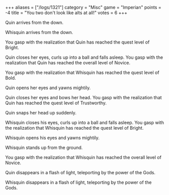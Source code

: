 +++
aliases = ["/logs/1321"]
category = "Misc"
game = "Imperian"
points = -4
title = "You two don't look like alts at all!"
votes = 6
+++

Quin arrives from the down.

Whisquin arrives from the down.

You gasp with the realization that Quin has reached the quest level of Bright.

Quin closes her eyes, curls up into a ball and falls asleep.
You gasp with the realization that Quin has reached the overall level of 
Novice.

You gasp with the realization that Whisquin has reached the quest level of 
Bold.

Quin opens her eyes and yawns mightily.

Quin closes her eyes and bows her head.
You gasp with the realization that Quin has reached the quest level of 
Trustworthy.

Quin snaps her head up suddenly.

Whisquin closes his eyes, curls up into a ball and falls asleep.
You gasp with the realization that Whisquin has reached the quest level of 
Bright.

Whisquin opens his eyes and yawns mightily.

Whisquin stands up from the ground.

You gasp with the realization that Whisquin has reached the overall level of 
Novice.

Quin disappears in a flash of light, teleporting by the power of the Gods.

Whisquin disappears in a flash of light, teleporting by the power of the Gods.
